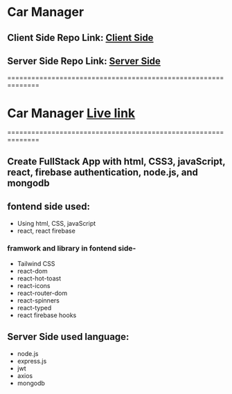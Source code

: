 # Car Manager


## Client Side Repo Link: [Client Side](https://github.com/ProgrammingHeroWC4/warehouse-management-client-side-JsCoding9838)
## Server Side Repo Link: [Server Side](https://github.com/ProgrammingHeroWC4/warehouse-management-server-side-JsCoding9838)



==============================================================
# Car Manager [Live link](https://warehouse-with-node.web.app)
==============================================================



## Create FullStack App with html, CSS3, javaScript, react, firebase authentication, node.js, and mongodb



## fontend side used:
- Using html, CSS, javaScript
- react, react firebase



### framwork and library in fontend side-
- Tailwind CSS
- react-dom
- react-hot-toast
- react-icons
- react-router-dom
- react-spinners
- react-typed
- react firebase hooks


## Server Side used language:

- node.js
- express.js
- jwt
- axios
- mongodb
